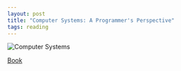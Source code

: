 ```yaml
---
layout: post
title: "Computer Systems: A Programmer's Perspective"
tags: reading
---
```



![Computer Systems](https://images-na.ssl-images-amazon.com/images/I/51NTWFgAAbL._SX381_BO1,204,203,200_.jpg)

[Book](https://www.amazon.ca/Computer-Systems-Programmers-Perspective-2nd/dp/0136108040)


